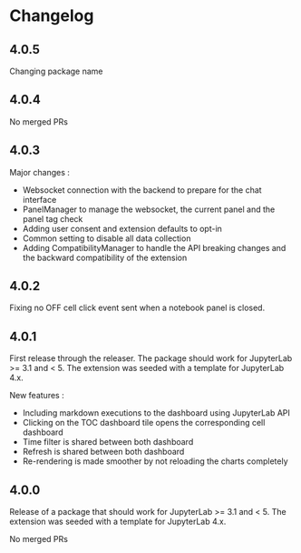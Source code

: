 # Changelog

<!-- <START NEW CHANGELOG ENTRY> -->

## 4.0.5

Changing package name

<!-- <END NEW CHANGELOG ENTRY> -->

## 4.0.4

No merged PRs

## 4.0.3

Major changes :

- Websocket connection with the backend to prepare for the chat interface
- PanelManager to manage the websocket, the current panel and the panel tag check
- Adding user consent and extension defaults to opt-in
- Common setting to disable all data collection
- Adding CompatibilityManager to handle the API breaking changes and the backward compatibility of the extension

## 4.0.2

Fixing no OFF cell click event sent when a notebook panel is closed.

## 4.0.1

First release through the releaser. The package should work for JupyterLab >= 3.1 and \< 5. The extension was seeded with a template for JupyterLab 4.x.

New features :

- Including markdown executions to the dashboard using JupyterLab API
- Clicking on the TOC dashboard tile opens the corresponding cell dashboard
- Time filter is shared between both dashboard
- Refresh is shared between both dashboard
- Re-rendering is made smoother by not reloading the charts completely

## 4.0.0

Release of a package that should work for JupyterLab >= 3.1 and \< 5. The extension was seeded with a template for JupyterLab 4.x.

No merged PRs
